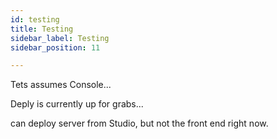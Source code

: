 ```yaml
---
id: testing
title: Testing
sidebar_label: Testing
sidebar_position: 11

---
```

Tets assumes Console...

Deply is currently up for grabs...

can deploy server from Studio, but not the front end right now.